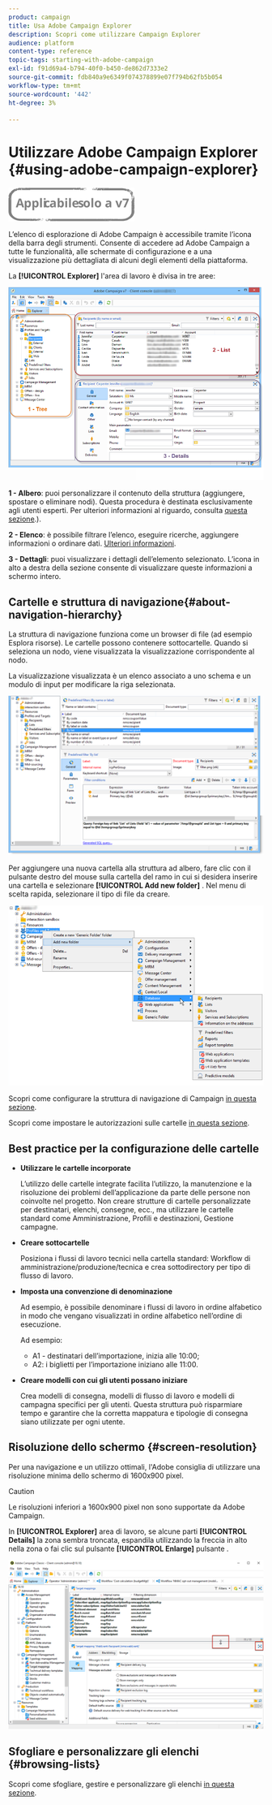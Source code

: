 ```yaml
---
product: campaign
title: Usa Adobe Campaign Explorer
description: Scopri come utilizzare Campaign Explorer
audience: platform
content-type: reference
topic-tags: starting-with-adobe-campaign
exl-id: f91d69a4-b794-40f0-b450-de862d7333e2
source-git-commit: fdb840a9e6349f074378899e07f794b62fb5b054
workflow-type: tm+mt
source-wordcount: '442'
ht-degree: 3%

---
```


# Utilizzare Adobe Campaign Explorer {#using-adobe-campaign-explorer}

![](../../assets/v7-only.svg)

L’elenco di esplorazione di Adobe Campaign è accessibile tramite l’icona della barra degli strumenti. Consente di accedere ad Adobe Campaign a tutte le funzionalità, alle schermate di configurazione e a una visualizzazione più dettagliata di alcuni degli elementi della piattaforma.

La **[!UICONTROL Explorer]** l&#39;area di lavoro è divisa in tre aree:

![](assets/s_ncs_user_navigation.png)

**1 - Albero**: puoi personalizzare il contenuto della struttura (aggiungere, spostare o eliminare nodi). Questa procedura è destinata esclusivamente agli utenti esperti. Per ulteriori informazioni al riguardo, consulta [questa sezione](#about-navigation-hierarchy).).

**2 - Elenco**: è possibile filtrare l’elenco, eseguire ricerche, aggiungere informazioni o ordinare dati. [Ulteriori informazioni](adobe-campaign-ui-lists.md).

**3 - Dettagli**: puoi visualizzare i dettagli dell’elemento selezionato. L’icona in alto a destra della sezione consente di visualizzare queste informazioni a schermo intero.

## Cartelle e struttura di navigazione{#about-navigation-hierarchy}

La struttura di navigazione funziona come un browser di file (ad esempio Esplora risorse). Le cartelle possono contenere sottocartelle. Quando si seleziona un nodo, viene visualizzata la visualizzazione corrispondente al nodo.

La visualizzazione visualizzata è un elenco associato a uno schema e un modulo di input per modificare la riga selezionata.

![](assets/d_ncs_integration_navigation.png)

Per aggiungere una nuova cartella alla struttura ad albero, fare clic con il pulsante destro del mouse sulla cartella del ramo in cui si desidera inserire una cartella e selezionare **[!UICONTROL Add new folder]** . Nel menu di scelta rapida, selezionare il tipo di file da creare.

![](assets/d_ncs_integration_navigation_create.png)

Scopri come configurare la struttura di navigazione di Campaign [in questa sezione](../../configuration/using/configuration.md).

Scopri come impostare le autorizzazioni sulle cartelle [in questa sezione](access-management-folders.md).

## Best practice per la configurazione delle cartelle

* **Utilizzare le cartelle incorporate**

   L’utilizzo delle cartelle integrate facilita l’utilizzo, la manutenzione e la risoluzione dei problemi dell’applicazione da parte delle persone non coinvolte nel progetto. Non creare strutture di cartelle personalizzate per destinatari, elenchi, consegne, ecc., ma utilizzare le cartelle standard come Amministrazione, Profili e destinazioni, Gestione campagne.

* **Creare sottocartelle**

   Posiziona i flussi di lavoro tecnici nella cartella standard: Workflow di amministrazione/produzione/tecnica e crea sottodirectory per tipo di flusso di lavoro.

* **Imposta una convenzione di denominazione**

   Ad esempio, è possibile denominare i flussi di lavoro in ordine alfabetico in modo che vengano visualizzati in ordine alfabetico nell’ordine di esecuzione.

   Ad esempio:

   * A1 - destinatari dell’importazione, inizia alle 10:00;
   * A2: i biglietti per l’importazione iniziano alle 11:00.

* **Creare modelli con cui gli utenti possano iniziare**

   Crea modelli di consegna, modelli di flusso di lavoro e modelli di campagna specifici per gli utenti. Questa struttura può risparmiare tempo e garantire che la corretta mappatura e tipologie di consegna siano utilizzate per ogni utente.

## Risoluzione dello schermo {#screen-resolution}

Per una navigazione e un utilizzo ottimali, l&#39;Adobe consiglia di utilizzare una risoluzione minima dello schermo di 1600x900 pixel.

>[!CAUTION]
>
>Le risoluzioni inferiori a 1600x900 pixel non sono supportate da Adobe Campaign.

In **[!UICONTROL Explorer]** area di lavoro, se alcune parti **[!UICONTROL Details]** la zona sembra troncata, espandila utilizzando la freccia in alto nella zona o fai clic sul pulsante **[!UICONTROL Enlarge]** pulsante .

![](assets/s_ncs_user_resolution.png)

## Sfogliare e personalizzare gli elenchi {#browsing-lists}

Scopri come sfogliare, gestire e personalizzare gli elenchi [in questa sezione](adobe-campaign-ui-lists.md).
